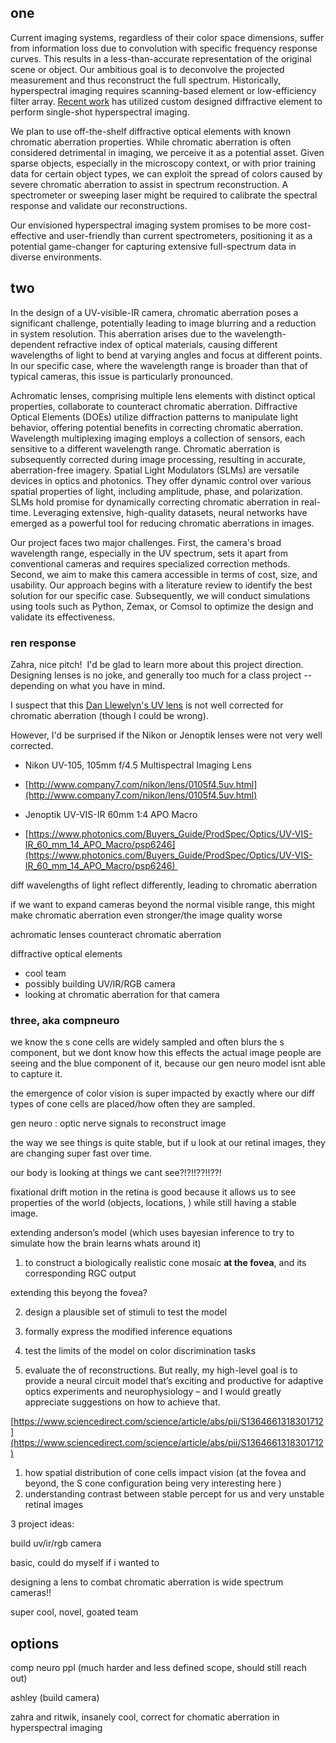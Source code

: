 ## one

Current imaging systems, regardless of their color space dimensions, suffer from information loss due to convolution with specific frequency response curves. This results in a less-than-accurate representation of the original scene or object. Our ambitious goal is to deconvolve the projected measurement and thus reconstruct the full spectrum. Historically, hyperspectral imaging requires scanning-based element or low-efficiency filter array. [Recent work](https://opg.optica.org/optica/fulltext.cfm?uri=optica-2-11-933&id=332087) has utilized custom designed diffractive element to perform single-shot hyperspectral imaging. 

We plan to use off-the-shelf diffractive optical elements with known chromatic aberration properties. While chromatic aberration is often considered detrimental in imaging, we perceive it as a potential asset. Given sparse objects, especially in the microscopy context, or with prior training data for certain object types, we can exploit the spread of colors caused by severe chromatic aberration to assist in spectrum reconstruction. A spectrometer or sweeping laser might be required to calibrate the spectral response and validate our reconstructions. 

Our envisioned hyperspectral imaging system promises to be more cost-effective and user-friendly than current spectrometers, positioning it as a potential game-changer for capturing extensive full-spectrum data in diverse environments.


## two 
  
In the design of a UV-visible-IR camera, chromatic aberration poses a significant challenge, potentially leading to image blurring and a reduction in system resolution. This aberration arises due to the wavelength-dependent refractive index of optical materials, causing different wavelengths of light to bend at varying angles and focus at different points. In our specific case, where the wavelength range is broader than that of typical cameras, this issue is particularly pronounced.

  

Achromatic lenses, comprising multiple lens elements with distinct optical properties, collaborate to counteract chromatic aberration. Diffractive Optical Elements (DOEs) utilize diffraction patterns to manipulate light behavior, offering potential benefits in correcting chromatic aberration. Wavelength multiplexing imaging employs a collection of sensors, each sensitive to a different wavelength range. Chromatic aberration is subsequently corrected during image processing, resulting in accurate, aberration-free imagery. Spatial Light Modulators (SLMs) are versatile devices in optics and photonics. They offer dynamic control over various spatial properties of light, including amplitude, phase, and polarization. SLMs hold promise for dynamically correcting chromatic aberration in real-time. Leveraging extensive, high-quality datasets, neural networks have emerged as a powerful tool for reducing chromatic aberrations in images.

  

Our project faces two major challenges. First, the camera's broad wavelength range, especially in the UV spectrum, sets it apart from conventional cameras and requires specialized correction methods. Second, we aim to make this camera accessible in terms of cost, size, and usability. Our approach begins with a literature review to identify the best solution for our specific case. Subsequently, we will conduct simulations using tools such as Python, Zemax, or Comsol to optimize the design and validate its effectiveness.


### ren response  

Zahra, nice pitch!  I'd be glad to learn more about this project direction. Designing lenses is no joke, and generally too much for a class project -- depending on what you have in mind.  

I suspect that this [Dan Llewelyn's UV lens](https://maxmax.com/shopper/product/16030-m12-uv-6mm-f-2-8-m12-uv-camera-lens-6mm-f-2-8/category_pathway-2) is not well corrected for chromatic aberration (though I could be wrong). 

However, I'd be surprised if the Nikon or Jenoptik lenses were not very well corrected. 

- Nikon UV-105, 105mm f/4.5 Multispectral Imaging Lens 

- [http://www.company7.com/nikon/lens/0105f4.5uv.html](http://www.company7.com/nikon/lens/0105f4.5uv.html)

- Jenoptik UV-VIS-IR 60mm 1:4 APO Macro

- [https://www.photonics.com/Buyers_Guide/ProdSpec/Optics/UV-VIS-IR_60_mm_14_APO_Macro/psp6246](https://www.photonics.com/Buyers_Guide/ProdSpec/Optics/UV-VIS-IR_60_mm_14_APO_Macro/psp6246) 

  
  

diff wavelengths of light reflect differently, leading to chromatic aberration

if we want to expand cameras beyond the normal visible range, this might make chromatic aberration even stronger/the image quality worse

  

achromatic lenses counteract chromatic aberration

diffractive optical elements 

  

- cool team
- possibly building UV/IR/RGB camera
- looking at chromatic aberration for that camera

  
### three, aka compneuro
  
we know the s cone cells are widely sampled and often blurs the s component, but we dont know how this effects the actual image people are seeing and the blue component of it, because our gen neuro model isnt able to capture it. 


the emergence of color vision is super impacted by exactly where our diff types of cone cells are placed/how often they are sampled.  

gen neuro : optic nerve signals to reconstruct image  

the way we see things is quite stable, but if u look at our retinal images, they are changing super fast over time. 

our body is looking at things we cant see?!?!!??!!??!

  

fixational drift motion in the retina is good because it allows us to see properties of the world (objects, locations, ) while still having a stable image. 

  

extending anderson’s model (which uses bayesian inference to try to simulate how the brain learns whats around it)


1) to construct a biologically realistic cone mosaic **at the fovea**, and its corresponding RGC output

extending this beyong the fovea?

2) design a plausible set of stimuli to test the model

3) formally express the modified inference equations

  

1) test the limits of the model on color discrimination tasks

2) evaluate the of reconstructions. But really, my high-level goal is to provide a neural circuit model that’s exciting and productive for adaptive optics experiments and neurophysiology – and I would greatly appreciate suggestions on how to achieve that.

  

  

[https://www.sciencedirect.com/science/article/abs/pii/S1364661318301712](https://www.sciencedirect.com/science/article/abs/pii/S1364661318301712)

  

1. how spatial distribution of cone cells impact vision (at the fovea and beyond, the S cone configuration being very interesting here )
2. understanding contrast between stable percept for us and very unstable retinal images
  

3 project ideas:

build uv/ir/rgb camera

basic, could do myself if i wanted to

designing a lens to combat chromatic aberration is wide spectrum cameras!!

super cool, novel, goated team

  


## options
comp neuro ppl (much harder and less defined scope, should still reach out)

ashley (build camera)

zahra and ritwik, insanely cool, correct for chomatic aberration in hyperspectral imaging